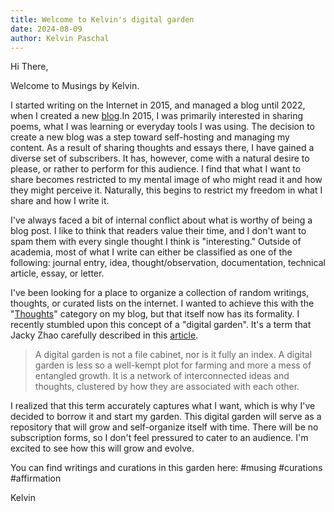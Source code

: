 ```yaml
---
title: Welcome to Kelvin's digital garden
date: 2024-08-09
author: Kelvin Paschal
---
```

Hi There,

Welcome to Musings by Kelvin.

I started writing on the Internet in 2015, and managed a blog until 2022,  when I created a new [blog](https://kelvinpaschal.com/blog/).In 2015, I was primarily interested in sharing poems, what I was learning or everyday tools I was using. The decision to create a new blog was a step toward self-hosting and managing my content. As a result of sharing thoughts and essays there, I have gained a diverse set of subscribers. It has, however, come with a natural desire to please, or rather to perform for this audience. I find that what I want to share becomes restricted to my mental image of who might read it and how they might perceive it. Naturally, this begins to restrict my freedom in what I share and how I write it.

I've always faced a bit of internal conflict about what is worthy of being a blog post. I like to think that readers value their time, and I don't want to spam them with every single thought I think is "interesting." Outside of academia, most of what I write can either be classified as one of the following: journal entry, idea, thought/observation, documentation, technical article, essay, or  letter.

I've been looking for a place to organize a collection of random writings, thoughts, or curated lists on the internet. I wanted to achieve this with the "[Thoughts](https://kelvinpaschal.com/blog/category/?category=thoughts)" category on my blog, but that itself now has its formality. I recently stumbled upon this concept of a "digital garden". It's a term that Jacky Zhao carefully described in this [article](https://jzhao.xyz/posts/networked-thought).

> A digital garden is not a file cabinet, nor is it fully an index. A digital garden is less so a well-kempt plot for farming and more a mess of entangled growth. It is a network of interconnected ideas and thoughts, clustered by how they are associated with each other.

I realized that this term accurately captures what I want, which is why I've decided to borrow it and start my garden. This digital garden will serve as a repository that will grow and self-organize itself with time. There will be no subscription forms, so I don't feel pressured to cater to an audience. I'm excited to see how this will grow and evolve.

You can find writings and curations in this garden here:
#musing 
#curations 
#affirmation 

Kelvin






